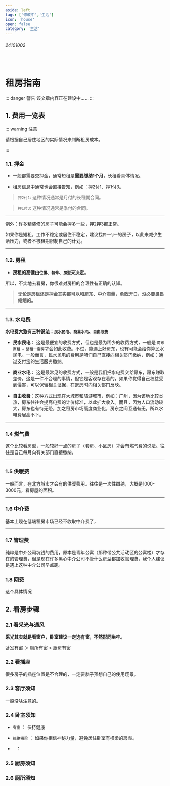 ```yaml
---
aside: left
tags: ['修改中','生活']
icon: 'house'
open: false
category: '生活'
---
```

 
###### 24101002
 
<br/>


# 租房指南
 
::: danger <Badge type='warning'>警告</Badge>
该文章内容正在建设中......
:::


## 1. 费用一览表

::: warning 注意

请根据自己居住地区的实际情况来判断租房成本。

:::

### 1.1. 押金

- 一般都需要交押金，通常短租是**需要缴纳1个月**，长租看具体情况。  

- 租房信息中通常也会直接告知，例如：押2付1、押1付3。

> `押2付1`:  这种情况通常是月付的长租期合同。


> `押1付3`:  这种情况通常是季付的合同。

---

例外：许多精装修的房子可能会押多一些，押2押3都正常。  

如果你是短租，工作不稳定或居住不稳定，建议找`押一付一`的房子，以此来减少生活压力，或者不被租期限制自己的计划。

---

### 1.2. 房租

- **房租的高低由`位置`、`装修`、`房型`来决定**。

所以，不实地去看房，你很难对房租的合理性有正确的认知。

> **无论是房租还是押金其实都可以和房东、中介商量，勇敢开口，没必要畏畏缩缩的。**

---

### 1.3. 水电费

**水电费大致有三种说法：`民水民电`、`商业水电`、`自由收费`**

- **民水民电**： 这是最便宜的收费方式，但也是最为稀少的收费方式，一般是 `房东直租` + `整租一套房`才会如此收费。不过，能遇上好房东，也有可能会给你算民水民电。一般而言，民水民电的费用是咱们自己直接向相关部门缴纳，例如：通过支付宝的生活服务缴纳。

- **商业水电**： 这是最常见的收费方式，一般是我们把水电费交给房东，房东赚取差价。这是一件不合理的事情，但它是客观存在着的，如果你觉得自己权益受到侵害，可以保留相关证据，在退房时向相关部门反映。

- **自由收费**：这种方式出现在大城市和旅游城市，例如：广州，因为该地比较炎热，房东往往会提高电费的计价标准，以此扩大收入。而且，因为人口流动较大，房东也有恃无恐，加之租房市场高度商业化，房东之间互通有无，所以水电费居高不下。

---

### 1.4 燃气费

这个比较看房型，一般较好一点的房子（套房、小区房）才会有燃气费的说法。往往是自己每月向有关部门直接缴纳。


---

### 1.5 供暖费

一般而言，在北方城市才会有的供暖费用。往往是一次性缴纳，大概是1000-3000元，看房屋的面积。



---

### 1.6 中介费

基本上现在低端租房市场已经不收取中介费了，

---

### 1.7 管理费

纯粹是中介公司坑钱的费用，原本是青年公寓（那种带公共活动区的公寓楼）才存在的管理费，但是现在许多黑心中介公司不管什么房型都加收管理费，我个人建议是遇上这种中介公司早点跑。


### 1.8 网费

这个具体情况


## 2. 看房步骤

### 2.1 看采光与通风

**采光其实就是看窗户，卧室建议一定选有窗，不然形同坐牢。**

卧室有窗 ＞ 厕所有窗 > 厨房有窗


### 2.2 看插座

很多房子的插座位置是不合理的，一定要脑子预想自己的使用场景。


### 2.3 客厅须知

一般没啥注意的。

### 2.4 卧室须知

- `有窗` ： 保持健康

- `拒绝横梁` ： 如果你相信神秘力量，避免居住卧室有横梁的房型。

- ` ` ： 

### 2.5 厨房须知

### 2.6 厕所须知